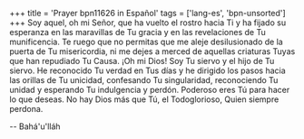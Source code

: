 +++
title = 'Prayer bpn11626 in Español'
tags = ['lang-es', 'bpn-unsorted']
+++
Soy aquel, oh mi Señor, que ha vuelto el rostro hacia Ti y ha fijado su esperanza en las maravillas de Tu gracia y en las revelaciones de Tu munificencia. Te ruego que no permitas que me aleje desilusionado de la puerta de Tu misericordia, ni me dejes a merced de aquellas criaturas Tuyas que han repudiado Tu Causa.
¡Oh mi Dios! Soy Tu siervo y el hijo de Tu siervo. He reconocido Tu verdad en Tus días y he dirigido los pasos hacia las orillas de Tu unicidad, confesando Tu singularidad, reconociendo Tu unidad y esperando Tu indulgencia y perdón. Poderoso eres Tú para hacer lo que deseas. No hay Dios más que Tú, el Todoglorioso, Quien siempre perdona.

-- Bahá'u'lláh

